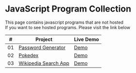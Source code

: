 # JavaScript Program Collection

This page contains javascript programs that are not hosted <br>
If you want to see hosted programs. Please visit the link below

|  #  | Project                                                                                                                                                         | Live Demo                                                                         |
| :-: | --------------------------------------------------------------------------------------------------------------------------- | --------------------------------------------------------------------------------- |
| 01 | [Password Generator](https://github.com/rasyidzkun/password-generator)                                              | [Demo](https://rasyidzkun.github.io/password-generator/) |
| 02 | [Pokedex](https://github.com/rasyidzkun/pokedex)                                                                                   | [Demo](https://rasyidzkun.github.io/pokedex/)                 |
| 03 | [Wikipedia Search App](https://github.com/rasyidzkun/wikipedia)                                                          | [Demo](https://rasyidzkun.github.io/wikipedia/)